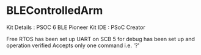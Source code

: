 # BLEControlledArm

Kit Details : PSOC 6 BLE Pioneer Kit
IDE : PSoC Creator

Free RTOS has been set up
UART on SCB 5 for debug has been set up and operation verified
Accepts only one command i.e. '?'
